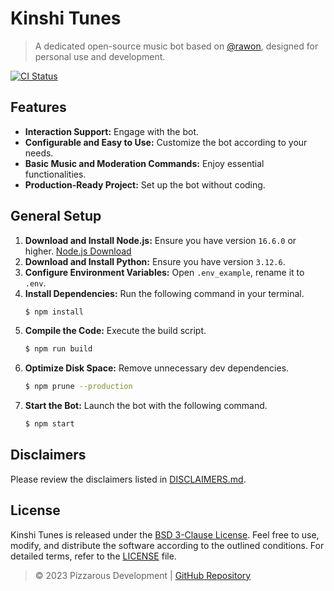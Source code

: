 # Kinshi Tunes

> A dedicated open-source music bot based on [@rawon](https://github.com/stegripe/rawon), designed for personal use and development.

<a href="https://github.com/pizzarous/kinshi-tunes/actions?query=workflow%3A%22Lint+code+and+compile+setup+script%22"><img src="https://github.com/pizzarous/kinshi-tunes/workflows/Lint%20code%20and%20compile%20setup%20script/badge.svg" alt="CI Status" /></a>

## Features

- **Interaction Support:** Engage with the bot.
- **Configurable and Easy to Use:** Customize the bot according to your needs.
- **Basic Music and Moderation Commands:** Enjoy essential functionalities.
- **Production-Ready Project:** Set up the bot without coding.

## General Setup

1. **Download and Install Node.js:** Ensure you have version `16.6.0` or higher. [Node.js Download](https://nodejs.org)
2. **Download and Install Python:** Ensure you have version `3.12.6`.
3. **Configure Environment Variables:** Open `.env_example`, rename it to `.env`.
4. **Install Dependencies:** Run the following command in your terminal.
    ```sh
    $ npm install
    ```
5. **Compile the Code:** Execute the build script.
    ```sh
    $ npm run build
    ```
6. **Optimize Disk Space:** Remove unnecessary dev dependencies.
    ```sh
    $ npm prune --production
    ```
7. **Start the Bot:** Launch the bot with the following command.
    ```sh
    $ npm start
    ```

## Disclaimers

Please review the disclaimers listed in [DISCLAIMERS.md](./DISCLAIMERS.md).

## License

Kinshi Tunes is released under the [BSD 3-Clause License](https://github.com/Pizzarous/Kinshi-Tunes/blob/main/LICENSE). Feel free to use, modify, and distribute the software according to the outlined conditions. For detailed terms, refer to the [LICENSE](https://github.com/Pizzarous/Kinshi-Tunes/blob/main/LICENSE) file.

> © 2023 Pizzarous Development | [GitHub Repository](https://github.com/pizzarous/kinshi-tunes)
